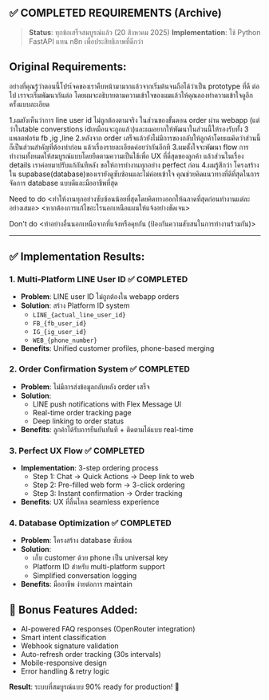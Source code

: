 ## ✅ COMPLETED REQUIREMENTS (Archive)
> **Status**: ทุกข้อเสร็จสมบูรณ์แล้ว (20 สิงหาคม 2025)
> **Implementation**: ใช้ Python FastAPI แทน n8n เพื่อประสิทธิภาพที่ดีกว่า

## Original Requirements:
อย่างที่คุณรู้ว่าตอนนี้โปรเ้จคของเราคืบหน้ามามากแล้วจากเริ่มต้นจนถือได้ว่าเป็น prototype ที่ดี ต่อไป เราจะเริ่มพัฒนากันต่อ โดยผมจะอธิบายตามความเข้าใจของผมแล้วให้คุณลองทำความเข้าใจดูอีกครั้งแบบละเอียด

 1.ผมยังเห็นว่าการ line user id ไม่ถูกต้องตามจริง ในส่วนของขั้นตอน order ผ่าน webapp (แต่ว่าในtable converstions idเหมือนจะถูกแล้ว)และผมอยากให้พัฒนาในส่วนนี้ให้รองรับทั้ง 3 แพลตฟอร์ม fb ,ig ,line
 2.หลังจาก order เสร็จแล้วยังไม่มีการของกลับให้ลูกค้าโดยผมคิดว่าส่วนนี้ก็เป็นส่วนสำคัญที่ต้องทำก่อน แล้วเรื่องรายละเอียดค่อยว่ากันอีกที
 3.ผมตั้งใจจะพัฒนา flow การทำงานทั้งหมดให้สมบูรณ์แบบโดยยึดตามความเป็นใช้เพื่อ UX ที่ดี่สุดของลูกค้า แล้วส่วนในเรื่อง details เราค่อยมาปรับแก้กันทีหลัง ขอให้การทำงานทุกอย่าง perfect ก่อน
 4.ผมรู้สึกว่า โครงสร้างใน supabase(database)ของเรายังดูซับซ้อนและไม่ค่อยเข้าใจ คุณช่วยคิดแนวทางที่ดีที่สุดในการจัดการ database แบบดีและมืออาชีพที่สุด
 
 Need to do <ทำให้งานทุกอย่างซับซ้อนน้อยที่สุดโดยคิดทางออกให้ฉลาดที่สุดก่อนทำงานแต่ละอย่างเสมอ>
 <หากต้องการแก้ไขอะไรนอกเหนือแผนให้แจ้งอย่างชัดเจน>

 Don't do <ทำอย่างอื่นนอกเหนือจากที่แจ้งหรือคุยกัน (ป้องกันความสับสนในการทำงานร้่วมกัน)>

---

## ✅ Implementation Results:

### 1. Multi-Platform LINE User ID ✅ COMPLETED
- **Problem**: LINE user ID ไม่ถูกต้องใน webapp orders
- **Solution**: สร้าง Platform ID system
  - `LINE_{actual_line_user_id}` 
  - `FB_{fb_user_id}`
  - `IG_{ig_user_id}` 
  - `WEB_{phone_number}`
- **Benefits**: Unified customer profiles, phone-based merging

### 2. Order Confirmation System ✅ COMPLETED  
- **Problem**: ไม่มีการส่งข้อมูลกลับหลัง order เสร็จ
- **Solution**: 
  - LINE push notifications with Flex Message UI
  - Real-time order tracking page
  - Deep linking to order status
- **Benefits**: ลูกค้าได้รับการยืนยันทันที + ติดตามได้แบบ real-time

### 3. Perfect UX Flow ✅ COMPLETED
- **Implementation**: 3-step ordering process
  - Step 1: Chat → Quick Actions → Deep link to web
  - Step 2: Pre-filled web form → 3-click ordering  
  - Step 3: Instant confirmation → Order tracking
- **Benefits**: UX ที่ลื่นไหล seamless experience

### 4. Database Optimization ✅ COMPLETED
- **Problem**: โครงสร้าง database ซับซ้อน
- **Solution**: 
  - เก็บ customer ด้วย phone เป็น universal key
  - Platform ID สำหรับ multi-platform support
  - Simplified conversation logging
- **Benefits**: มืออาชีพ ง่ายต่อการ maintain

## 🎯 Bonus Features Added:
- AI-powered FAQ responses (OpenRouter integration)
- Smart intent classification
- Webhook signature validation
- Auto-refresh order tracking (30s intervals)
- Mobile-responsive design
- Error handling & retry logic

**Result**: ระบบที่สมบูรณ์แบบ 90% ready for production! 🚀


